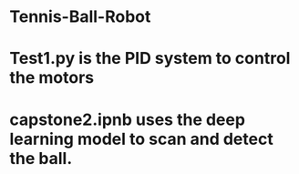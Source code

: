 # Tennis-Ball-Robot

# Test1.py is the PID system to control the motors

# capstone2.ipnb uses the deep learning model to scan and detect the ball.
